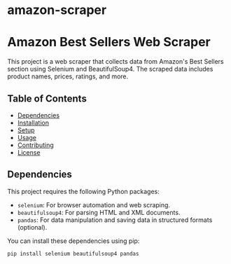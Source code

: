 # amazon-scraper
# Amazon Best Sellers Web Scraper

This project is a web scraper that collects data from Amazon's Best Sellers section using Selenium and BeautifulSoup4. The scraped data includes product names, prices, ratings, and more.

## Table of Contents
- [Dependencies](#dependencies)
- [Installation](#installation)
- [Setup](#setup)
- [Usage](#usage)
- [Contributing](#contributing)
- [License](#license)

## Dependencies

This project requires the following Python packages:

- `selenium`: For browser automation and web scraping.
- `beautifulsoup4`: For parsing HTML and XML documents.
- `pandas`: For data manipulation and saving data in structured formats (optional).

You can install these dependencies using pip:

```bash
pip install selenium beautifulsoup4 pandas
